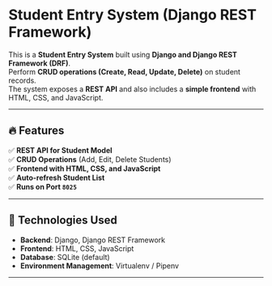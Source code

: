 # Student Entry System (Django REST Framework)

This is a **Student Entry System** built using **Django and Django REST Framework (DRF)**.  
Perform **CRUD operations (Create, Read, Update, Delete)** on student records.  
The system exposes a **REST API** and also includes a **simple frontend** with HTML, CSS, and JavaScript.

---

## 🔥 Features

✅ **REST API for Student Model**  
✅ **CRUD Operations** (Add, Edit, Delete Students)  
✅ **Frontend with HTML, CSS, and JavaScript**  
✅ **Auto-refresh Student List**  
✅ **Runs on Port `8025`**  

---

## 🚀 Technologies Used

- **Backend**: Django, Django REST Framework  
- **Frontend**: HTML, CSS, JavaScript  
- **Database**: SQLite (default)  
- **Environment Management**: Virtualenv / Pipenv  

---
